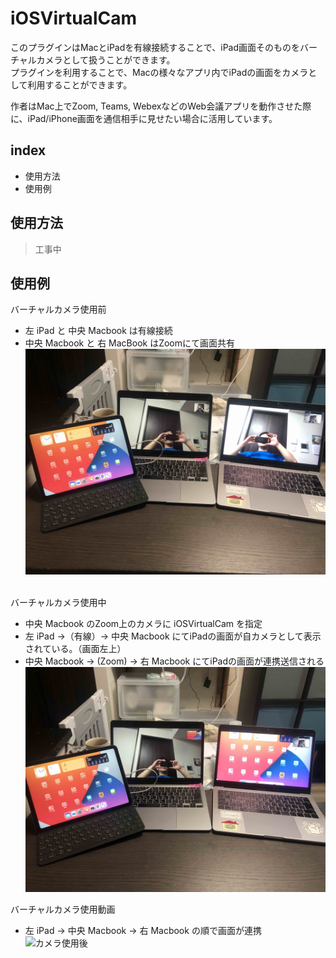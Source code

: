# iOSVirtualCam
このプラグインはMacとiPadを有線接続することで、iPad画面そのものをバーチャルカメラとして扱うことができます。<br>
プラグインを利用することで、Macの様々なアプリ内でiPadの画面をカメラとして利用することができます。<br>

作者はMac上でZoom, Teams, WebexなどのWeb会議アプリを動作させた際に、iPad/iPhone画面を通信相手に見せたい場合に活用しています。

## index
+ 使用方法
+ 使用例

## 使用方法
> 工事中

## 使用例

バーチャルカメラ使用前<br>
 + 左 iPad と 中央 Macbook は有線接続 <br>
 + 中央 Macbook と 右 MacBook はZoomにて画面共有
![カメラ使用前](./images/beforeVirtualCam.jpg)

<br>
バーチャルカメラ使用中<br>

 + 中央 Macbook のZoom上のカメラに iOSVirtualCam を指定
 + 左 iPad ->（有線）-> 中央 Macbook にてiPadの画面が自カメラとして表示されている。（画面左上） 
 + 中央 Macbook -> (Zoom) -> 右 Macbook にてiPadの画面が連携送信される
![カメラ使用後](./images/afterVirtualCam.jpg)


バーチャルカメラ使用動画<br>
 +  左 iPad -> 中央 Macbook -> 右 Macbook の順で画面が連携
![カメラ使用後](./images/movie2.gif)